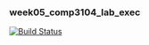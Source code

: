 ### week05_comp3104_lab_exec
[![Build Status](https://travis-ci.com/vozor/week05_comp3104_lab_exec.svg?branch=master)](https://travis-ci.com/vozor/week05_comp3104_lab_exec)
